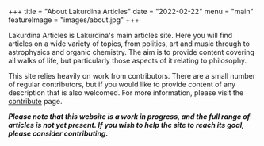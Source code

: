+++
title = "About Lakurdina Articles"
date = "2022-02-22"
menu = "main"
featureImage = "images/about.jpg"
+++

Lakurdina Articles is Lakurdina's main articles site. Here you will find articles on a wide variety of topics, from politics, art and music through to astrophysics and organic chemistry. The aim is to provide content covering all walks of life, but particularly those aspects of it relating to philosophy. 

This site relies heavily on work from contributors. There are a small number of regular contributors, but if you would like to provide content of any description that is also welcomed. For more information, please visit the [contribute](/contribute) page.  

***Please note that this website is a work in progress, and the full range of articles is not yet present. If you wish to help the site to reach its goal, please consider contributing.***



